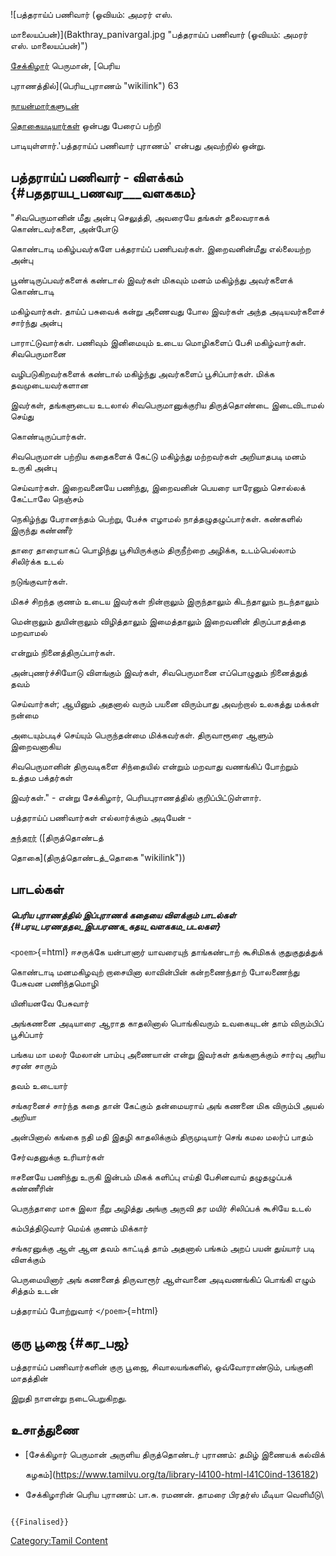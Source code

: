 ![பத்தராய்ப் பணிவார் (ஓவியம்: அமரர் எஸ்.
மாலையப்பன்)](Bakthray_panivargal.jpg "பத்தராய்ப் பணிவார் (ஓவியம்: அமரர் எஸ். மாலையப்பன்)")
[சேக்கிழார்](சேக்கிழார் "wikilink") பெருமான், [பெரிய
புராணத்தில்](பெரிய_புராணம் "wikilink") 63
[நாயன்மார்களுடன்](நாயன்மார்கள் "wikilink")
[தொகையடியார்கள்](தொகையடியார்கள் "wikilink") ஒன்பது பேரைப் பற்றி
பாடியுள்ளார்.'பத்தராய்ப் பணிவார் புராணம்\' என்பது அவற்றில் ஒன்று.

## பத்தராய்ப் பணிவார் - விளக்கம் {#பததரயப_பணவர___வளககம}

"சிவபெருமானின் மீது அன்பு செலுத்தி, அவரையே தங்கள் தலைவராகக் கொண்டவர்களை, அன்போடு
கொண்டாடி மகிழ்பவர்களே பக்தராய்ப் பணிபவர்கள். இறைவனின்மீது எல்லையற்ற அன்பு
பூண்டிருப்பவர்களைக் கண்டால் இவர்கள் மிகவும் மனம் மகிழ்ந்து அவர்களைக் கொண்டாடி
மகிழ்வார்கள். தாய்ப் பசுவைக் கன்று அணைவது போல இவர்கள் அந்த அடியவர்களைச் சார்ந்து அன்பு
பாராட்டுவார்கள். பணிவும் இனிமையும் உடைய மொழிகளைப் பேசி மகிழ்வார்கள். சிவபெருமானை
வழிபடுகிறவர்களைக் கண்டால் மகிழ்ந்து அவர்களைப் பூசிப்பார்கள். மிக்க தவமுடையவர்களான
இவர்கள், தங்களுடைய உடலால் சிவபெருமானுக்குரிய திருத்தொண்டை இடைவிடாமல் செய்து
கொண்டிருப்பார்கள்.

சிவபெருமான் பற்றிய கதைகளைக் கேட்டு மகிழ்ந்து மற்றவர்கள் அறியாதபடி மனம் உருகி அன்பு
செய்வார்கள். இறைவனையே பணிந்து, இறைவனின் பெயரை யாரேனும் சொல்லக் கேட்டாலே நெஞ்சம்
நெகிழ்ந்து பேரானந்தம் பெற்று, பேச்சு எழாமல் நாத்தழுதழுப்பார்கள். கண்களில் இருந்து கண்ணீர்
தாரை தாரையாகப் பொழிந்து பூசியிருக்கும் திருநீற்றை அழிக்க, உடம்பெல்லாம் சிலிர்க்க உடல்
நடுங்குவார்கள்.

மிகச் சிறந்த குணம் உடைய இவர்கள் நின்றாலும் இருந்தாலும் கிடந்தாலும் நடந்தாலும்
மென்றாலும் துயின்றாலும் விழித்தாலும் இமைத்தாலும் இறைவனின் திருப்பாதத்தை மறவாமல்
என்றும் நினைத்திருப்பார்கள்.

அன்புணர்ச்சியோடு விளங்கும் இவர்கள், சிவபெருமானை எப்பொழுதும் நினைத்துத் தவம்
செய்வார்கள்; ஆயினும் அதனால் வரும் பயனை விரும்பாது அவற்றால் உலகத்து மக்கள் நன்மை
அடையும்படிச் செய்யும் பெருந்தன்மை மிக்கவர்கள். திருவாரூரை ஆளும் இறைவனாகிய
சிவபெருமானின் திருவடிகளை சிந்தையில் என்றும் மறவாது வணங்கிப் போற்றும் உத்தம பக்தர்கள்
இவர்கள்." - என்று சேக்கிழார், பெரியபுராணத்தில் குறிப்பிட்டுள்ளார்.

பத்தராய்ப் பணிவார்கள் எல்லார்க்கும் அடியேன் -
[சுந்தரர்](சுந்தரமூர்த்தி_நாயனார் "wikilink") ([திருத்தொண்டத்
தொகை](திருத்தொண்டத்_தொகை "wikilink"))

## பாடல்கள்

##### பெரிய புராணத்தில் இப்புராணக் கதையை விளக்கும் பாடல்கள் {#பரய_பரணததல_இபபரணக_கதய_வளககம_படலகள}

`<poem>`{=html} ஈசருக்கே யன்பானார் யாவரையுந் தாங்கண்டாற் கூசிமிகக் குதுகுதுத்துக்
கொண்டாடி மனமகிழவுற் றாசையினா லாவின்பின் கன்றணைந்தாற் போலணைந்து பேசுவன பணிந்தமொழி
யினியனவே பேசுவார்

அங்கணனை அடியாரை ஆராத காதலினால் பொங்கிவரும் உவகையுடன் தாம் விரும்பிப் பூசிப்பார்
பங்கய மா மலர் மேலான் பாம்பு அணையான் என்று இவர்கள் தங்களுக்கும் சார்வு அரிய சரண் சாரும்
தவம் உடையார்

சங்கரனைச் சார்ந்த கதை தான் கேட்கும் தன்மையராய் அங் கணனை மிக விரும்பி அயல் அறியா
அன்பினால் கங்கை நதி மதி இதழி காதலிக்கும் திருமுடியார் செங் கமல மலர்ப் பாதம்
சேர்வதனுக்கு உரியார்கள்

ஈசனையே பணிந்து உருகி இன்பம் மிகக் களிப்பு எய்தி பேசினவாய் தழுதழுப்பக் கண்ணீரின்
பெருந்தாரை மாசு இலா நீறு அழித்து அங்கு அருவி தர மயிர் சிலிப்பக் கூசியே உடல்
கம்பித்திடுவார் மெய்க் குணம் மிக்கார்

சங்கரனுக்கு ஆள் ஆன தவம் காட்டித் தாம் அதனால் பங்கம் அறப் பயன் துய்யார் படி விளக்கும்
பெருமையினார் அங் கணனைத் திருவாரூர் ஆள்வானை அடிவணங்கிப் பொங்கி எழும் சித்தம் உடன்
பத்தராய்ப் போற்றுவார் `</poem>`{=html}

## குரு பூஜை {#கர_பஜ}

பத்தராய்ப் பணிவார்களின் குரு பூஜை, சிவாலயங்களில், ஒவ்வோராண்டும், பங்குனி மாதத்தின்
இறுதி நாளன்று நடைபெறுகிறது.

## உசாத்துணை

-   [சேக்கிழார் பெருமான் அருளிய திருத்தொண்டர் புராணம்: தமிழ் இணையக் கல்விக்
    கழகம்](https://www.tamilvu.org/ta/library-l4100-html-l41C0ind-136182)
-   சேக்கிழாரின் பெரிய புராணம்: பா.சு. ரமணன். தாமரை பிரதர்ஸ் மீடியா வெளியீடு\

```{=mediawiki}
{{Finalised}}
```
[Category:Tamil Content](Category:Tamil_Content "wikilink")
